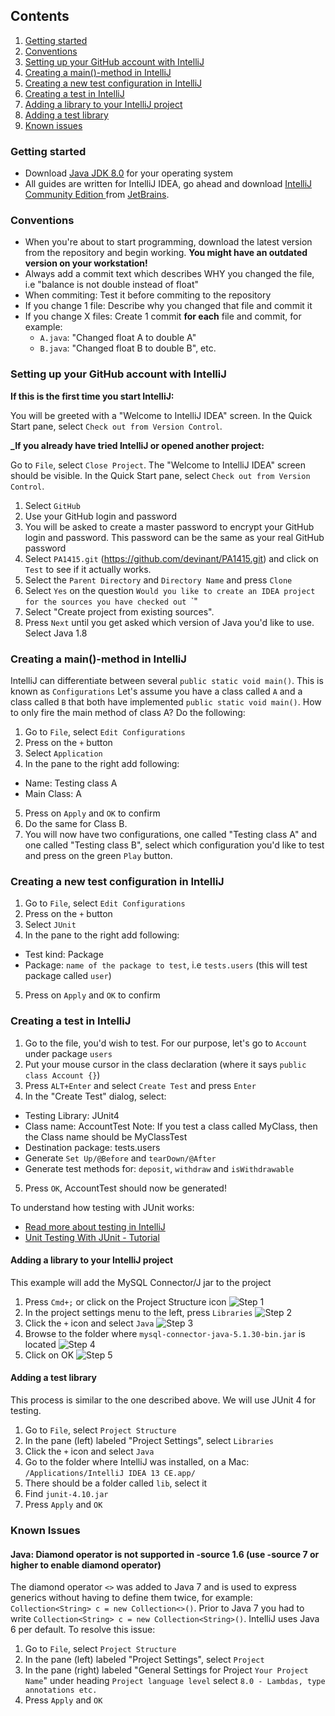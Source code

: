 ## Contents
1. [Getting started](https://github.com/devinant/PA1415#getting-started)
2. [Conventions](https://github.com/devinant/PA1415#conventions)
3. [Setting up your GitHub account with IntelliJ](https://github.com/devinant/PA1415#setting-up-your-github-account-with-intellij)
4. [Creating a main()-method in IntelliJ](https://github.com/devinant/PA1415#creating-a-main-method-in-intellij)
5. [Creating a new test configuration in IntelliJ](https://github.com/devinant/PA1415#creating-a-main-method-in-intellij)
6. [Creating a test in IntelliJ](https://github.com/devinant/PA1415#creating-a-test-in-intellij)
7. [Adding a library to your IntelliJ project](https://github.com/devinant/PA1415#adding-a-library-to-your-intellij-project)
8. [Adding a test library](https://github.com/devinant/PA1415#adding-a-test-library)
8. [Known issues](https://github.com/devinant/PA1415#known-issues)


### Getting started

* Download [Java JDK 8.0](http://www.oracle.com/technetwork/java/javase/downloads/jdk8-downloads-2133151.html) for your operating system
* All guides are written for IntelliJ IDEA, go ahead and download [IntelliJ Community Edition ](http://www.jetbrains.com/idea/download/) from [JetBrains](http://www.jetbrains.com).

### Conventions
* When you're about to start programming, download the latest version from the repository and begin working. **You might have an outdated version on your workstation!**
* Always add a commit text which describes WHY you changed the file, i.e "balance is not double instead of float"
* When commiting: Test it before commiting to the repository
* If you change 1 file: Describe why you changed that file and commit it
* If you change X files: Create 1 commit **for each** file and commit, for example:
  * `A.java`: "Changed float A to double A"
  * `B.java`: "Changed float B to double B", etc. 


### Setting up your GitHub account with IntelliJ

**If this is the first time you start IntelliJ:**

You will be greeted with a "Welcome to IntelliJ IDEA" screen. In the Quick Start pane, select `Check out from Version Control`.

**_If you already have tried IntelliJ or opened another project:**

Go to `File`, select `Close Project`. The "Welcome to IntelliJ IDEA" screen should be visible. In the Quick Start pane, select `Check out from Version Control`.

1. Select `GitHub`
2. Use your GitHub login and password
3. You will be asked to create a master password to encrypt your GitHub login and password. This password can be the same as your real GitHub password
4. Select `PA1415.git` (https://github.com/devinant/PA1415.git) and click on `Test` to see if it actually works.
5. Select the `Parent Directory` and `Directory Name` and press `Clone`
6. Select `Yes` on the question `Would you like to create an IDEA project for the sources you have checked out `<folder-you-selected-on-step-5>`"
7. Select "Create project from existing sources".
8. Press `Next` until you get asked which version of Java you'd like to use. Select Java 1.8

### Creating a main()-method in IntelliJ

IntelliJ can differentiate between several `public static void main()`. This is known as `Configurations` Let's assume you have a class called `A` and a class called `B` that both have implemented `public static void main()`. How to only fire the main method of class A? Do the following:

1. Go to `File`, select `Edit Configurations`
2. Press on the `+` button
3. Select `Application`
4. In the pane to the right add following:
  * Name: Testing class A
  * Main Class: A
5. Press on `Apply` and `OK` to confirm
6. Do the same for Class B.
7. You will now have two configurations, one called "Testing class A" and one called "Testing class B", select which configuration you'd like to test and press on the green `Play` button. 


### Creating a new test configuration in IntelliJ

1. Go to `File`, select `Edit Configurations`
2. Press on the `+` button
3. Select `JUnit`
4. In the pane to the right add following:
  * Test kind: Package
  * Package: `name of the package to test`, i.e `tests.users` (this will test package called `user`)
5. Press on `Apply` and `OK` to confirm

### Creating a test in IntelliJ

1. Go to the file, you'd wish to test. For our purpose, let's go to `Account` under package `users`
2. Put your mouse cursor in the class declaration (where it says `public class Account {}`)
3. Press `ALT+Enter` and select `Create Test` and press `Enter`
4. In the "Create Test" dialog, select:
  * Testing Library: JUnit4
  * Class name: AccountTest
    Note: If you test a class called MyClass, then the Class name should be MyClassTest
  * Destination package: tests.users
  * Generate `Set Up/@Before` and `tearDown/@After`
  * Generate test methods for: `deposit`, `withdraw` and `isWithdrawable`
5. Press `OK`, AccountTest should now be generated!

To understand how testing with JUnit works:

* [Read more about testing in IntelliJ](http://www.jetbrains.com/idea/webhelp/testing.html)
* [Unit Testing With JUnit - Tutorial](http://www.vogella.com/tutorials/JUnit/article.html)

#### Adding a library to your IntelliJ project
This example will add the MySQL Connector/J jar to the project

1. Press `Cmd+;` or click on the Project Structure icon
![Step 1](https://photos-4.dropbox.com/t/0/AAC6MFZM9zWg3QK-LL0-IXeL1E1v7erZ4eesFi7qGgQIyg/12/1195895/png/2048x1536/3/1399834800/0/2/1.png/1HEIbGM0m3pTIuXqdLFAGlFzTKVX3o-GfVRzbdHKgfw)
2. In the project settings menu to the left, press `Libraries`
![Step 2](https://photos-5.dropbox.com/t/0/AACTk-WRePITH7ZkXtLqPI93SkX54nybiGDKjgfXO2up7g/12/1195895/png/2048x1536/3/1399834800/0/2/2.png/yguwHP2iKfevbltE_ZVnqdm4iX-HJQTbSMNw3U4-bv8)
3. Click the `+` icon and select `Java`
![Step 3](https://photos-4.dropbox.com/t/0/AAAj-4QadkEAUAp3VXmOw9hrXA_f1s-Z5KZgz7nPNp85bw/12/1195895/png/1024x768/3/1399834800/0/2/3.png/xHUNDVMZD4gQLxkqQgPzUkKe8Uk8K9VKaH2kD4KyRqA)
4. Browse to the folder where `mysql-connector-java-5.1.30-bin.jar` is located
![Step 4](https://photos-5.dropbox.com/t/0/AADkC9ZUR2SYAwnBeDtnoe8BBKftcOmmP-ScWaROvRAmLg/12/1195895/png/1024x768/3/1399834800/0/2/4.png/gYHXuiTPQDd24qgXM0l8s6ix_zQNxl9VpyrQ-BUSjlw)
5. Click on OK
![Step 5](https://photos-1.dropbox.com/t/0/AAAYFnWvPqD5clvB3Ify14ZpGry69KMeBWKs3KBFeqIVIg/12/1195895/png/1024x768/3/1399834800/0/2/5.png/_IDrHHYbrhuvkshYU4FlG-KT-3B5C94AjWCORp7HChI)

#### Adding a test library

This process is similar to the one described above. We will use JUnit 4 for testing.

1. Go to `File`, select `Project Structure`
2. In the pane (left) labeled "Project Settings", select `Libraries`
3. Click the `+` icon and select `Java`
4. Go to the folder where IntelliJ was installed, on a Mac: `/Applications/IntelliJ IDEA 13 CE.app/`
5. There should be a folder called `lib`, select it
6. Find `junit-4.10.jar`
7. Press `Apply` and `OK`

### Known Issues
#### Java: Diamond operator is not supported in -source 1.6 (use -source 7 or higher to enable diamond operator)
The diamond operator `<>` was added to Java 7 and is used to express generics without having to define them twice, for example: `Collection<String> c = new Collection<>()`. Prior to Java 7 you had to write `Collection<String> c = new Collection<String>()`. IntelliJ uses Java 6 per default. To resolve this issue:

1. Go to `File`, select `Project Structure`
2. In the pane (left) labeled "Project Settings", select `Project`
3. In the pane (right) labeled "General Settings for Project `Your Project Name`" under heading `Project language level` select `8.0 - Lambdas, type annotations etc.`
4. Press `Apply` and `OK`
